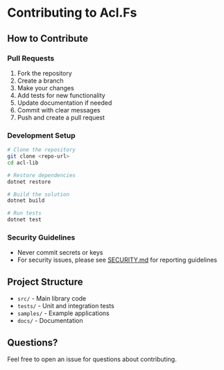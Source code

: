 ﻿# Contributing to Acl.Fs

## How to Contribute

### Pull Requests

1. Fork the repository
2. Create a branch
3. Make your changes
4. Add tests for new functionality
6. Update documentation if needed
7. Commit with clear messages
8. Push and create a pull request

### Development Setup

```bash
# Clone the repository
git clone <repo-url>
cd acl-lib

# Restore dependencies
dotnet restore

# Build the solution
dotnet build

# Run tests
dotnet test
```

### Security Guidelines

- Never commit secrets or keys
- For security issues, please see [SECURITY.md](../SECURITY.md) for reporting guidelines

## Project Structure

- `src/` - Main library code
- `tests/` - Unit and integration tests  
- `samples/` - Example applications
- `docs/` - Documentation

## Questions?

Feel free to open an issue for questions about contributing.
